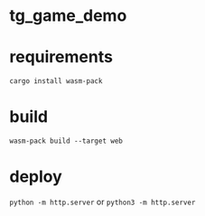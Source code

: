 # tg_game_demo

# requirements

`cargo install wasm-pack`

# build

`wasm-pack build --target web`

# deploy

`python -m http.server` or `python3 -m http.server`